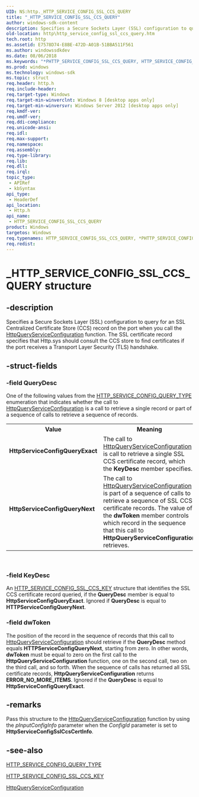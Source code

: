 ```yaml
---
UID: NS:http._HTTP_SERVICE_CONFIG_SSL_CCS_QUERY
title: "_HTTP_SERVICE_CONFIG_SSL_CCS_QUERY"
author: windows-sdk-content
description: Specifies a Secure Sockets Layer (SSL) configuration to query for an SSL Centralized Certificate Store (CCS) record on the port when you call the HttpQueryServiceConfiguration function.
old-location: http\http_service_config_ssl_ccs_query.htm
tech.root: http
ms.assetid: E7578D74-E8BE-472D-A01B-51BBA511F561
ms.author: windowssdkdev
ms.date: 08/06/2018
ms.keywords: "*PHTTP_SERVICE_CONFIG_SSL_CCS_QUERY, HTTP_SERVICE_CONFIG_SSL_CCS_QUERY, HTTP_SERVICE_CONFIG_SSL_CCS_QUERY structure [HTTP], HttpServiceConfigQueryExact, HttpServiceConfigQueryNext, PHTTP_SERVICE_CONFIG_SSL_CCS_QUERY, PHTTP_SERVICE_CONFIG_SSL_CCS_QUERY structure pointer [HTTP], _HTTP_SERVICE_CONFIG_SSL_CCS_QUERY, http.http_service_config_ssl_ccs_query, http/HTTP_SERVICE_CONFIG_SSL_CCS_QUERY, http/PHTTP_SERVICE_CONFIG_SSL_CCS_QUERY"
ms.prod: windows
ms.technology: windows-sdk
ms.topic: struct
req.header: http.h
req.include-header: 
req.target-type: Windows
req.target-min-winverclnt: Windows 8 [desktop apps only]
req.target-min-winversvr: Windows Server 2012 [desktop apps only]
req.kmdf-ver: 
req.umdf-ver: 
req.ddi-compliance: 
req.unicode-ansi: 
req.idl: 
req.max-support: 
req.namespace: 
req.assembly: 
req.type-library: 
req.lib: 
req.dll: 
req.irql: 
topic_type:
 - APIRef
 - kbSyntax
api_type:
 - HeaderDef
api_location:
 - Http.h
api_name:
 - HTTP_SERVICE_CONFIG_SSL_CCS_QUERY
product: Windows
targetos: Windows
req.typenames: HTTP_SERVICE_CONFIG_SSL_CCS_QUERY, *PHTTP_SERVICE_CONFIG_SSL_CCS_QUERY
req.redist: 
---
```


# _HTTP_SERVICE_CONFIG_SSL_CCS_QUERY structure


## -description


Specifies a Secure Sockets Layer (SSL) configuration to query for an SSL Centralized Certificate Store (CCS) record on the port when you call the <a href="https://msdn.microsoft.com/bbd2c3c4-d2d0-4590-9b5c-6916b91600cd">HttpQueryServiceConfiguration</a> function. The   SSL certificate record specifies that Http.sys should consult the CCS store to find certificates if the port receives a Transport Layer Security (TLS) handshake.


## -struct-fields




### -field QueryDesc

One of the following values from the <a href="https://msdn.microsoft.com/63b2503f-7e71-4c62-8e9c-ad0f5103a9e8">HTTP_SERVICE_CONFIG_QUERY_TYPE</a> enumeration that indicates whether the call to <a href="https://msdn.microsoft.com/bbd2c3c4-d2d0-4590-9b5c-6916b91600cd">HttpQueryServiceConfiguration</a> is a call to retrieve a single record or part of a sequence of calls to retrieve a sequence of records.

<table>
<tr>
<th>Value</th>
<th>Meaning</th>
</tr>
<tr>
<td width="40%"><a id="HttpServiceConfigQueryExact"></a><a id="httpserviceconfigqueryexact"></a><a id="HTTPSERVICECONFIGQUERYEXACT"></a><dl>
<dt><b>HttpServiceConfigQueryExact</b></dt>
</dl>
</td>
<td width="60%">
The call to <a href="https://msdn.microsoft.com/bbd2c3c4-d2d0-4590-9b5c-6916b91600cd">HttpQueryServiceConfiguration</a> is call to retrieve a single SSL CCS certificate record, which the <b>KeyDesc</b> member specifies.

</td>
</tr>
<tr>
<td width="40%"><a id="HttpServiceConfigQueryNext"></a><a id="httpserviceconfigquerynext"></a><a id="HTTPSERVICECONFIGQUERYNEXT"></a><dl>
<dt><b>HttpServiceConfigQueryNext</b></dt>
</dl>
</td>
<td width="60%">
The call to <a href="https://msdn.microsoft.com/bbd2c3c4-d2d0-4590-9b5c-6916b91600cd">HttpQueryServiceConfiguration</a> is part of  a sequence of calls to retrieve a sequence of SSL CCS certificate records. The value of the <b>dwToken</b> member controls which record in the sequence that this call to <b>HttpQueryServiceConfiguration</b> retrieves.

</td>
</tr>
</table>
 


### -field KeyDesc

An <a href="https://msdn.microsoft.com/C40070D6-AE19-4E42-A7C6-38F8AF5C1F53">HTTP_SERVICE_CONFIG_SSL_CCS_KEY</a> structure that identifies the SSL CCS certificate record queried,  if the <b>QueryDesc</b> member is equal to <b>HttpServiceConfigQueryExact</b>. Ignored if <b>QueryDesc</b>  is equal to <b>HTTPServiceConfigQueryNext</b>.



### -field dwToken

The position of the record in the sequence of records that this call to <a href="https://msdn.microsoft.com/bbd2c3c4-d2d0-4590-9b5c-6916b91600cd">HttpQueryServiceConfiguration</a> should retrieve if the <b>QueryDesc</b> method equals <b>HTTPServiceConfigQueryNext</b>, starting from zero.  In other words,  <b>dwToken</b> must be equal to zero on the first call to the <b>HttpQueryServiceConfiguration</b> function, one on the second call, two on the third call, and so forth. When the sequence of calls has returned  all SSL certificate records,  <b>HttpQueryServiceConfiguration</b> returns <b>ERROR_NO_MORE_ITEMS</b>.
Ignored if the <b>QueryDesc</b> is equal to <b>HttpServiceConfigQueryExact</b>.



## -remarks



Pass this structure to the <a href="https://msdn.microsoft.com/bbd2c3c4-d2d0-4590-9b5c-6916b91600cd">HttpQueryServiceConfiguration</a> function by using the <i>pInputConfigInfo</i> parameter when the <i>ConfigId</i> parameter is set to <b>HttpServiceConfigSslCcsCertInfo</b>.




## -see-also




<a href="https://msdn.microsoft.com/63b2503f-7e71-4c62-8e9c-ad0f5103a9e8">HTTP_SERVICE_CONFIG_QUERY_TYPE</a>



<a href="https://msdn.microsoft.com/C40070D6-AE19-4E42-A7C6-38F8AF5C1F53">HTTP_SERVICE_CONFIG_SSL_CCS_KEY</a>



<a href="https://msdn.microsoft.com/bbd2c3c4-d2d0-4590-9b5c-6916b91600cd">HttpQueryServiceConfiguration</a>
 

 

